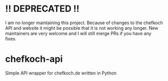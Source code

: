 # ‼️ DEPRECATED ‼️
I am no longer maintaining this project. Because of changes to the chefkoch API and website it might be possible that it is not working any longer. New maintainers are very welcome and I will still merge PRs if you have any fixes.

# chefkoch-api
Simple API wrapper for chefkoch.de written in Python
